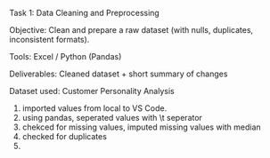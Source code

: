 Task 1: Data Cleaning and Preprocessing

Objective: Clean and prepare a raw dataset (with nulls, duplicates, inconsistent formats).

Tools: Excel / Python (Pandas)

Deliverables: Cleaned dataset + short summary of changes

Dataset used: Customer Personality Analysis

1) imported values from local to VS Code.
2) using pandas, seperated values with \t seperator
3) chekced for missing values, imputed missing values with median
4) checked for duplicates
5) 
